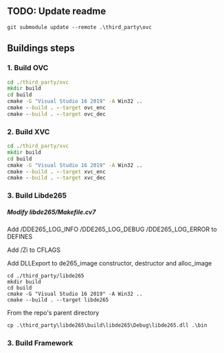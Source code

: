 ## TODO: Update readme

`git submodule update --remote .\third_party\ovc`

## Buildings steps
### 1. Build OVC
```cmd
cd ./third_party/ovc
mkdir build
cd build
cmake -G "Visual Studio 16 2019" -A Win32 ..
cmake --build . --target ovc_enc
cmake --build . --target ovc_dec
```

### 2. Build XVC
```cmd
cd ./third_party/xvc
mkdir build
cd build
cmake -G "Visual Studio 16 2019" -A Win32 ..
cmake --build . --target xvc_enc
cmake --build . --target xvc_dec
```

### 3. Build Libde265
##### Modify libde265/Makefile.cv7
Add /DDE265_LOG_INFO /DDE265_LOG_DEBUG /DDE265_LOG_ERROR to DEFINES

Add /Zi to CFLAGS

Add DLLExport to de265_image constructor, destructor and alloc_image

```
cd ./third_party/libde265
mkdir build
cd build
cmake -G "Visual Studio 16 2019" -A Win32 ..
cmake --build . --target libde265
```


From the repo's parent directory
```cmd
cp .\third_party\libde265\build\libde265\Debug\libde265.dll .\bin
```


### 3. Build Framework
